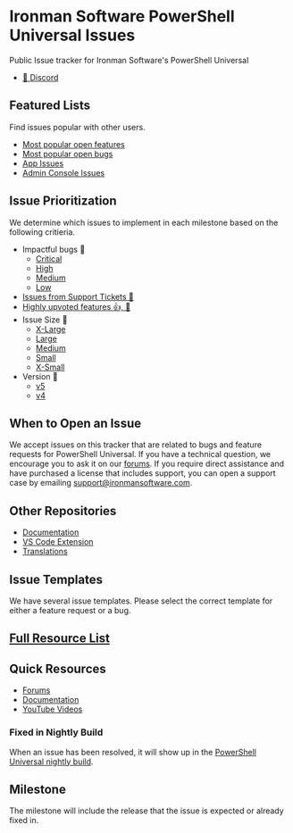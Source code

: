 # Ironman Software PowerShell Universal Issues

Public Issue tracker for Ironman Software's PowerShell Universal

- [💬 Discord](https://discord.gg/Sb5ngcjkj4)

## Featured Lists

Find issues popular with other users.

- [Most popular open features](https://github.com/ironmansoftware/powershell-universal/issues?q=is%3Aissue%20state%3Aopen%20type%3AFeature%20sort%3Areactions-desc)
- [Most popular open bugs](https://github.com/ironmansoftware/powershell-universal/issues?q=is%3Aissue%20state%3Aopen%20type%3ABug%20sort%3Areactions-desc)
- [App Issues](https://github.com/ironmansoftware/powershell-universal/labels/Area-Apps)
- [Admin Console Issues](https://github.com/ironmansoftware/powershell-universal/labels/Area-AdminConsole)

## Issue Prioritization 

We determine which issues to implement in each milestone based on the following critieria. 

- Impactful bugs 🐛
  - [Critical](https://github.com/ironmansoftware/powershell-universal/labels/P1%20-%20critical)
  - [High](https://github.com/ironmansoftware/powershell-universal/labels/P2%20-%20high)
  - [Medium](https://github.com/ironmansoftware/powershell-universal/labels/P3%20-%20medium)
  - [Low](https://github.com/ironmansoftware/powershell-universal/labels/P4%20-%20low)
- [Issues from Support Tickets 🎫](https://github.com/ironmansoftware/powershell-universal/labels/support%20ticket) 
- [Highly upvoted features 👍, 🎉](https://github.com/ironmansoftware/powershell-universal/issues?q=is%3Aissue%20state%3Aopen%20type%3AFeature%20sort%3Areactions-desc)
- Issue Size 🦣
  - [X-Large](https://github.com/ironmansoftware/powershell-universal/labels/Size%20-%20XL)
  - [Large](https://github.com/ironmansoftware/powershell-universal/labels/Size%20-%20L)
  - [Medium](https://github.com/ironmansoftware/powershell-universal/labels/Size%20-%20M)
  - [Small](https://github.com/ironmansoftware/powershell-universal/labels/Size%20-%20S)
  - [X-Small](https://github.com/ironmansoftware/powershell-universal/labels/Size%20-%20XS)
- Version 🔢
  - [v5](https://github.com/ironmansoftware/powershell-universal/issues?q=is%3Aissue%20state%3Aopen%20label%3Av5)
  - [v4](https://github.com/ironmansoftware/powershell-universal/issues?q=is%3Aissue%20state%3Aopen%20label%3Av4)

## When to Open an Issue

We accept issues on this tracker that are related to bugs and feature requests for PowerShell Universal. If you have a technical question, we encourage you to ask it on our [forums](https://forums.ironmansoftware.com). If you require direct assistance and have purchased a license that includes support, you can open a support case by emailing support@ironmansoftware.com. 

## Other Repositories

- [Documentation](https://github.com/ironmansoftware/universal-docs)
- [VS Code Extension](https://github.com/ironmansoftware/universal-code)
- [Translations](https://github.com/ironmansoftware/powershell-universal-translation)

## Issue Templates

We have several issue templates. Please select the correct template for either a feature request or a bug.
## [Full Resource List](https://github.com/ironmansoftware/awesome-powershell-universal)
## Quick Resources

- [Forums](https://forums.ironmansoftware.com)
- [Documentation](https://docs.powershelluniversal.com)
- [YouTube Videos](https://www.youtube.com/c/AdamDriscoll)

### Fixed in Nightly Build

When an issue has been resolved, it will show up in the [PowerShell Universal nightly build](https://ironmansoftware.com/release/powershell-universal-nightly). 

## Milestone

The milestone will include the release that the issue is expected or already fixed in. 
